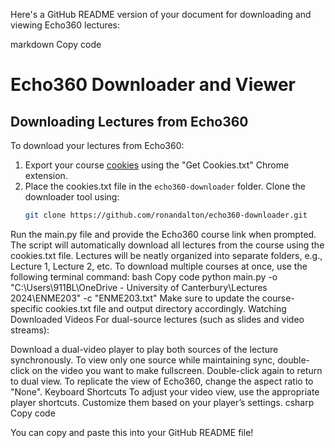 Here's a GitHub README version of your document for downloading and viewing Echo360 lectures:

markdown
Copy code
# Echo360 Downloader and Viewer

## Downloading Lectures from Echo360

To download your lectures from Echo360:

1. Export your course [cookies](https://chromewebstore.google.com/detail/get-cookiestxt-locally/cclelndahbckbenkjhflpdbgdldlbecc) using the "Get Cookies.txt" Chrome extension.
2. Place the cookies.txt file in the `echo360-downloader` folder. Clone the downloader tool using:
   ```bash
   git clone https://github.com/ronandalton/echo360-downloader.git
Run the main.py file and provide the Echo360 course link when prompted. The script will automatically download all lectures from the course using the cookies.txt file.
Lectures will be neatly organized into separate folders, e.g., Lecture 1, Lecture 2, etc.
To download multiple courses at once, use the following terminal command:
bash
Copy code
python main.py -o "C:\Users\911BL\OneDrive - University of Canterbury\Lectures 2024\ENME203" -c "ENME203.txt"
Make sure to update the course-specific cookies.txt file and output directory accordingly.
Watching Downloaded Videos
For dual-source lectures (such as slides and video streams):

Download a dual-video player to play both sources of the lecture synchronously.
To view only one source while maintaining sync, double-click on the video you want to make fullscreen. Double-click again to return to dual view.
To replicate the view of Echo360, change the aspect ratio to "None".
Keyboard Shortcuts
To adjust your video view, use the appropriate player shortcuts. Customize them based on your player’s settings.
csharp
Copy code

You can copy and paste this into your GitHub README file!